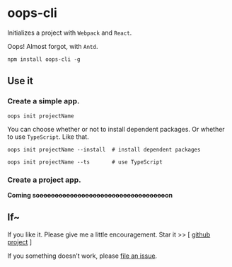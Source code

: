 # oops-cli

Initializes a project with `Webpack` and `React`.

Oops! Almost forgot, with `Antd`.

```
npm install oops-cli -g
```

## Use it

### Create a simple app.

```
oops init projectName
```

You can choose whether or not to install dependent packages. Or whether to use `TypeScript`. Like that.

```
oops init projectName --install  # install dependent packages

oops init projectName --ts       # use TypeScript
```

### Create a project app.

**Coming so~~ooooooooooooooooooooooooooooooooo~~on**

## If~

If you like it. Please give me a little encouragement. Star it >> [ [github project](https://github.com/Coyeah/oops-cli) ]

If you something doesn’t work, please [file an issue](https://github.com/Coyeah/oops-cli/issues).
